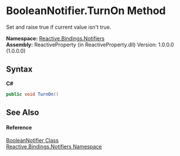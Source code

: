 # BooleanNotifier.TurnOn Method 
 

Set and raise true if current value isn't true.

**Namespace:**&nbsp;<a href="85d6a4d9-378c-3a5c-c6f0-5aaea99aa56b">Reactive.Bindings.Notifiers</a><br />**Assembly:**&nbsp;ReactiveProperty (in ReactiveProperty.dll) Version: 1.0.0.0 (1.0.0.0)

## Syntax

**C#**<br />
``` C#
public void TurnOn()
```


## See Also


#### Reference
<a href="0973c046-1fb8-d6c7-c0f9-dbeea6fa3404">BooleanNotifier Class</a><br /><a href="85d6a4d9-378c-3a5c-c6f0-5aaea99aa56b">Reactive.Bindings.Notifiers Namespace</a><br />